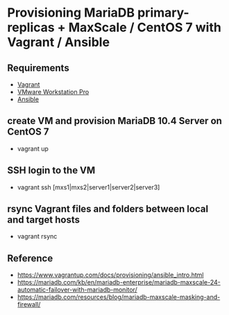 # Provisioning MariaDB primary-replicas + MaxScale / CentOS 7 with Vagrant / Ansible

## Requirements

* [Vagrant](https://www.vagrantup.com/downloads.html)
* [VMware Workstation Pro](https://www.vmware.com/products/workstation.html)
* [Ansible](https://www.ansible.com/)

## create VM and provision MariaDB 10.4 Server on CentOS 7

* vagrant up

## SSH login to the VM

* vagrant ssh [mxs1|mxs2|server1|server2|server3]

## rsync Vagrant files and folders between local and target hosts

* vagrant rsync

## Reference
* https://www.vagrantup.com/docs/provisioning/ansible_intro.html
* https://mariadb.com/kb/en/mariadb-enterprise/mariadb-maxscale-24-automatic-failover-with-mariadb-monitor/
* https://mariadb.com/resources/blog/mariadb-maxscale-masking-and-firewall/
